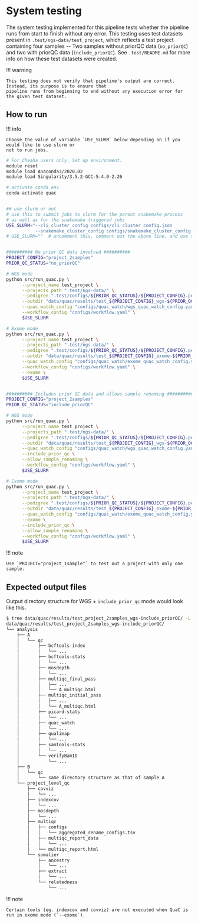 # System testing

The system testing implemented for this pipeline tests whether the pipeline runs from start to finish without any error.
This testing uses test datasets present in `.test/ngs-data/test_project`, which reflects a test project containing four
samples -- Two samples without priorQC data (`no_priorQC`) and two with priorQC data (`include_priorQC`). See
`.test/README.md` for more info on how these test datasets were created.

!!! warning

    This testing does not verify that pipeline's output are correct. Instead, its purpose is to ensure that
    pipeline runs from beginning to end without any execution error for the given test dataset.


## How to run

!!! info

    Choose the value of variable `USE_SLURM` below depending on if you would like to use slurm or 
    not to run jobs.

```sh
# For Cheaha users only. Set up environment. 
module reset
module load Anaconda3/2020.02
module load Singularity/3.5.2-GCC-5.4.0-2.26

# activate conda env
conda activate quac


## use slurm or not
# use this to submit jobs to slurm for the parent snakemake process 
# as well as for the snakemake triggered jobs
USE_SLURM="--cli_cluster_config configs/cli_cluster_config.json 
           --snakemake_cluster_config configs/snakemake_cluster_config.json"
# USE_SLURM=""  # uncomment this, comment out the above line, and use this if you don't want to use slurm at all. Useful for development purposes


########## No prior QC data involved ##########
PROJECT_CONFIG="project_2samples"
PRIOR_QC_STATUS="no_priorQC"

# WGS mode
python src/run_quac.py \
      --project_name test_project \
      --projects_path ".test/ngs-data/" \
      --pedigree ".test/configs/${PRIOR_QC_STATUS}/${PROJECT_CONFIG}.ped" \
      --outdir "data/quac/results/test_${PROJECT_CONFIG}_wgs-${PRIOR_QC_STATUS}/analysis" \
      --quac_watch_config "configs/quac_watch/wgs_quac_watch_config.yaml" \
      --workflow_config "configs/workflow.yaml" \
      $USE_SLURM

# Exome mode
python src/run_quac.py \
      --project_name test_project \
      --projects_path ".test/ngs-data/" \
      --pedigree ".test/configs/${PRIOR_QC_STATUS}/${PROJECT_CONFIG}.ped" \
      --outdir "data/quac/results/test_${PROJECT_CONFIG}_exome-${PRIOR_QC_STATUS}/analysis" \
      --quac_watch_config "configs/quac_watch/exome_quac_watch_config.yaml" \
      --workflow_config "configs/workflow.yaml" \
      --exome \
      $USE_SLURM


########## Includes prior QC data and allows sample renaming ##########
PROJECT_CONFIG="project_2samples"
PRIOR_QC_STATUS="include_priorQC"

# WGS mode
python src/run_quac.py \
      --project_name test_project \
      --projects_path ".test/ngs-data/" \
      --pedigree ".test/configs/${PRIOR_QC_STATUS}/${PROJECT_CONFIG}.ped" \
      --outdir "data/quac/results/test_${PROJECT_CONFIG}_wgs-${PRIOR_QC_STATUS}/analysis" \
      --quac_watch_config "configs/quac_watch/wgs_quac_watch_config.yaml" \
      --include_prior_qc \
      --allow_sample_renaming \
      --workflow_config "configs/workflow.yaml" \
      $USE_SLURM

# Exome mode
python src/run_quac.py \
      --project_name test_project \
      --projects_path ".test/ngs-data/" \
      --pedigree ".test/configs/${PRIOR_QC_STATUS}/${PROJECT_CONFIG}.ped" \
      --outdir "data/quac/results/test_${PROJECT_CONFIG}_exome-${PRIOR_QC_STATUS}/analysis" \
      --quac_watch_config "configs/quac_watch/exome_quac_watch_config.yaml" \
      --exome \
      --include_prior_qc \
      --allow_sample_renaming \
      --workflow_config "configs/workflow.yaml" \
      $USE_SLURM
```

!!! note

    Use `PROJECT="project_1sample"` to test out a project with only one sample.

## Expected output files

Output directory structure for WGS + `include_prior_qc` mode would look like this.

```sh
$ tree data/quac/results/test_project_2samples_wgs-include_priorQC/ -L 5
data/quac/results/test_project_2samples_wgs-include_priorQC/
└── analysis
    ├── A
    │   └── qc
    │       ├── bcftools-index
    │       │   └── ...
    │       ├── bcftools-stats
    │       │   └── ...
    │       ├── mosdepth
    │       │   └── ...
    │       ├── multiqc_final_pass
    │       │   ├── ...
    │       │   └── A_multiqc.html
    │       ├── multiqc_initial_pass
    │       │   ├── ...
    │       │   └── A_multiqc.html
    │       ├── picard-stats
    │       │   └── ...
    │       ├── quac_watch
    │       │   └── ...
    │       ├── qualimap
    │       │   └── ...
    │       ├── samtools-stats
    │       │   └── ...
    │       └── verifyBamID
    │           └── ...
    ├── B
    │   └── qc
    │       └── same directory structure as that of sample A
    └── project_level_qc
        ├── covviz
        │   └── ...
        ├── indexcov
        │   └── ...
        ├── mosdepth
        │   └── ...
        ├── multiqc
        │   ├── configs
        │   │   └── aggregated_rename_configs.tsv
        │   ├── multiqc_report_data
        │   │   └── ...
        │   └── multiqc_report.html
        └── somalier
            ├── ancestry
            │   └── ...
            ├── extract
            │   └── ...
            └── relatedness
                └── ...
```

!!! note

    Certain tools (eg. indexcov and covviz) are not executed when QuaC is run in exome mode (`--exome`).
